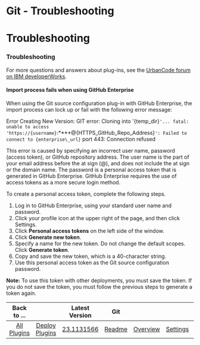 
Git - Troubleshooting
=====================

# Troubleshooting



### Troubleshooting




 


For more questions and answers about plug-ins, see the [UrbanCode forum on IBM developerWorks](https://developer.ibm.com/answers/smart-spaces/23/urbancode.html "UrbanCode forum").


#### Import process fails when using GitHub Enterprise


When using the Git source configuration plug-in with GitHub Enterprise, the import process can lock up or fail with the following error message:


Error Creating New Version: GIT error: Cloning into '{temp\_dir}``'... fatal: unable to access 'https://{username}``:\*\*\*\*@{HTTPS\_GitHub\_Repo\_Address}``': Failed to connect to {enterprise\_url}`` port 443: Connection refused


This error is caused by specifying an incorrect user name, password (access token), or GitHub repository address. The user name is the part of your email address before the at sign (@), and does not include the at sign or the domain name. The password is a personal access token that is generated in GitHub Enterprise. GitHub Enterprise requires the use of access tokens as a more secure login method.


To create a personal access token, complete the following steps.


1. Log in to GitHub Enterprise, using your standard user name and password.
2. Click your profile icon at the upper right of the page, and then click Settings.
3. Click **Personal access tokens** on the left side of the window.
4. Click **Generate new token**.
5. Specify a name for the new token. Do not change the default scopes. Click **Generate token**.
6. Copy and save the new token, which is a 40-character string.
7. Use this personal access token as the Git source configuration password.


**Note:** To use this token with other deployments, you must save the token. If you do not save the token, you must follow the previous steps to generate a token again.




|Back to ...||Latest Version|Git |||||
| :---: | :---: | :---: | :---: | :---: | :---: | :---: | :---: |
|[All Plugins](../../index.md)|[Deploy Plugins](../README.md)|[23.1131566]()|[Readme](README.md)|[Overview](overview.md)|[Settings](settings.md)|[Usage](usage.md)|[Downloads](downloads.md)|
